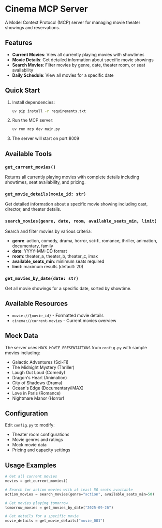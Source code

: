 # Cinema MCP Server

A Model Context Protocol (MCP) server for managing movie theater showings and reservations.

## Features

- **Current Movies**: View all currently playing movies with showtimes
- **Movie Details**: Get detailed information about specific movie showings
- **Search Movies**: Filter movies by genre, date, theater room, or seat availability
- **Daily Schedule**: View all movies for a specific date

## Quick Start

1. Install dependencies:
   ```bash
   uv pip install -r requirements.txt
   ```

2. Run the MCP server:
   ```bash
   uv run mcp dev main.py
   ```

3. The server will start on port 8009

## Available Tools

### `get_current_movies()`
Returns all currently playing movies with complete details including showtimes, seat availability, and pricing.

### `get_movie_details(movie_id: str)`
Get detailed information about a specific movie showing including cast, director, and theater details.

### `search_movies(genre, date, room, available_seats_min, limit)`
Search and filter movies by various criteria:
- **genre**: action, comedy, drama, horror, sci-fi, romance, thriller, animation, documentary, family
- **date**: YYYY-MM-DD format
- **room**: theater_a, theater_b, theater_c, imax
- **available_seats_min**: minimum seats required
- **limit**: maximum results (default: 20)

### `get_movies_by_date(date: str)`
Get all movie showings for a specific date, sorted by showtime.

## Available Resources

- `movie://{movie_id}` - Formatted movie details
- `cinema://current-movies` - Current movies overview

## Mock Data

The server uses `MOCK_MOVIE_PRESENTATIONS` from `config.py` with sample movies including:
- Galactic Adventures (Sci-Fi)
- The Midnight Mystery (Thriller)  
- Laugh Out Loud (Comedy)
- Dragon's Heart (Animation)
- City of Shadows (Drama)
- Ocean's Edge (Documentary/IMAX)
- Love in Paris (Romance)
- Nightmare Manor (Horror)

## Configuration

Edit `config.py` to modify:
- Theater room configurations
- Movie genres and ratings
- Mock movie data
- Pricing and capacity settings

## Usage Examples

```python
# Get all current movies
movies = get_current_movies()

# Search for action movies with at least 50 seats available
action_movies = search_movies(genre="action", available_seats_min=50)

# Get movies playing tomorrow
tomorrow_movies = get_movies_by_date("2025-09-26")

# Get details for a specific movie
movie_details = get_movie_details("movie_001")
```